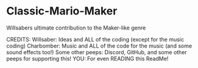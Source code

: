 # Classic-Mario-Maker
Willsabers ultimate contribution to the Maker-like genre

CREDITS: 
Willsaber: Ideas and ALL of the coding (except for the music coding)
Charbomber: Music and ALL of the code for the music (and some sound effects too!)
Some other peeps: Discord, GitHub, and some other peeps for supporting this!
YOU: For even READING this ReadMe!
